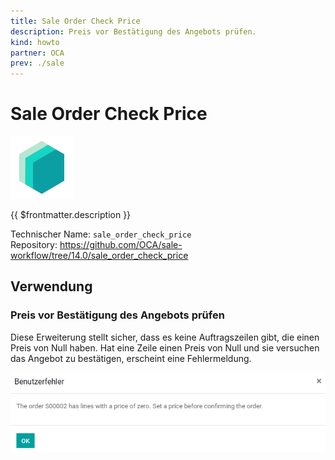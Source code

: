 ```yaml
---
title: Sale Order Check Price
description: Preis vor Bestätigung des Angebots prüfen.
kind: howto
partner: OCA
prev: ./sale
---
```


# Sale Order Check Price

![icon_oms_box](attachments/icons_odoo_mint_system.png)

{{ $frontmatter.description }}

Technischer Name: `sale_order_check_price`\
Repository: <https://github.com/OCA/sale-workflow/tree/14.0/sale_order_check_price>

## Verwendung

### Preis vor Bestätigung des Angebots prüfen

Diese Erweiterung stellt sicher, dass es keine Auftragszeilen gibt, die einen Preis von Null haben. Hat eine Zeile einen Preis von Null und sie versuchen das Angebot zu bestätigen, erscheint eine Fehlermeldung.

![](attachments/Sale%20Order%20Check%20Price.png)
